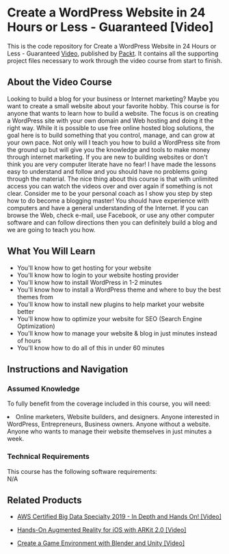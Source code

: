 # Create a WordPress Website in 24 Hours or Less - Guaranteed [Video]
This is the code repository for Create a WordPress Website in 24 Hours or Less - Guaranteed [Video](https://www.packtpub.com/web-development/create-wordpress-website-24-hours-or-less-guaranteed-video), published by [Packt](https://www.packtpub.com/?utm_source=github). It contains all the supporting project files necessary to work through the video course from start to finish.

## About the Video Course
Looking to build a blog for your business or Internet marketing? Maybe you want to create a small website about your favorite hobby. This course is for anyone that wants to learn how to build a website. The focus is on creating a WordPress site with your own domain and Web hosting and doing it the right way. While it is possible to use free online hosted blog solutions, the goal here is to build something that you control, manage, and can grow at your own pace. Not only will I teach you how to build a WordPress site from the ground up but will give you the knowledge and tools to make money through internet marketing. If you are new to building websites or don't think you are very computer literate have no fear! I have made the lessons easy to understand and follow and you should have no problems going through the material. The nice thing about this course is that with unlimited access you can watch the videos over and over again if something is not clear. Consider me to be your personal coach as I show you step by step how to do become a blogging master! You should have experience with computers and have a general understanding of the Internet. If you can browse the Web, check e-mail, use Facebook, or use any other computer software and can follow directions then you can definitely build a blog and we are going to teach you how.

<H2>What You Will Learn</H2>
<DIV class=book-info-will-learn-text>
<UL>
<LI>You'll know how to get hosting for your website</LI>
<LI>You'll know how to login to your website hosting provider</LI>
<LI>You'll know how to install WordPress in 1-2 minutes</LI>
<LI>You'll know how to install a WordPress theme and where to buy the best themes from</LI>
<LI>You'll know how to install new plugins to help market your website better</LI>
<LI>You'll know how to optimize your website for SEO (Search Engine Optimization)</LI>
<LI>You'll know how to manage your website & blog in just minutes instead of hours</LI>
<LI>You'll know how to do all of this in under 60 minutes</LI>
</UL></DIV>

## Instructions and Navigation
### Assumed Knowledge
To fully benefit from the coverage included in this course, you will need:<br/>
<DIV class=book-info-will-learn-text>
<LI> Online marketers, Website builders, and designers. Anyone interested in WordPress, Entrepreneurs, Business owners. Anyone without a website. Anyone who wants to manage their website themselves in just minutes a week.</LI>
</UL><DIV>

### Technical Requirements
This course has the following software requirements:<br/>
N/A

## Related Products
* [AWS Certified Big Data Specialty 2019 - In Depth and Hands On! [Video]](https://www.packtpub.com/application-development/aws-certified-big-data-specialty-2019-depth-and-hands-video)

* [Hands-On Augmented Reality for iOS with ARKit 2.0 [Video]](https://www.packtpub.com/application-development/hands-augmented-reality-ios-arkit-20-video)

* [Create a Game Environment with Blender and Unity [Video]](https://www.packtpub.com/game-development/create-game-environment-blender-and-unity-video)
